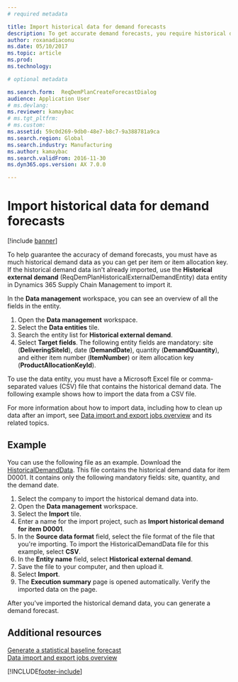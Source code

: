```yaml
---
# required metadata

title: Import historical data for demand forecasts
description: To get accurate demand forecasts, you require historical demand data per item or item allocation key. This topic explains how to use data entities to import historical demand data from any system, so that you have a longer history of demand forecast data.
author: roxanadiaconu
ms.date: 05/10/2017
ms.topic: article
ms.prod: 
ms.technology: 

# optional metadata

ms.search.form:  ReqDemPlanCreateForecastDialog
audience: Application User
# ms.devlang: 
ms.reviewer: kamaybac
# ms.tgt_pltfrm: 
# ms.custom: 
ms.assetid: 59c0d269-9db0-48e7-b8c7-9a388781a9ca
ms.search.region: Global
ms.search.industry: Manufacturing
ms.author: kamaybac
ms.search.validFrom: 2016-11-30
ms.dyn365.ops.version: AX 7.0.0

---
```


# Import historical data for demand forecasts

[!include [banner](../includes/banner.md)]

To help guarantee the accuracy of demand forecasts, you must have as much historical demand data as you can get per item or item allocation key. If the historical demand data isn't already imported, use the **Historical external demand** (ReqDemPlanHistoricalExternalDemandEntity) data entity in Dynamics 365 Supply Chain Management to import it.

In the **Data management** workspace, you can see an overview of all the fields in the entity.

1. Open the **Data management** workspace.
2. Select the **Data entities** tile.
3. Search the entity list for **Historical external demand**.
4. Select **Target fields**. The following entity fields are mandatory: site (**DeliveringSiteId**), date (**DemandDate**), quantity (**DemandQuantity**), and either item number (**ItemNumber**) or item allocation key (**ProductAllocationKeyId**).

To use the data entity, you must have a Microsoft Excel file or comma-separated values (CSV) file that contains the historical demand data. The following example shows how to import the data from a CSV file.

For more information about how to import data, including how to clean up data after an import, see [Data import and export jobs overview](../../fin-ops-core/dev-itpro/data-entities/data-import-export-job.md) and its related topics.

## Example

You can use the following file as an example. Download the [HistoricalDemandData](https://docs.microsoft.com/dynamics/s-e/). This file contains the historical demand data for item D0001. It contains only the following mandatory fields: site, quantity, and the demand date.

1. Select the company to import the historical demand data into.
2. Open the **Data management** workspace.
3. Select the **Import** tile.
4. Enter a name for the import project, such as **Import historical demand for item D0001**.
5. In the **Source data format** field, select the file format of the file that you're importing. To import the HistoricalDemandData file for this example, select **CSV**.
6. In the **Entity name** field, select **Historical external demand**.
7. Save the file to your computer, and then upload it.
8. Select **Import**.
9. The **Execution summary** page is opened automatically. Verify the imported data on the page.

After you've imported the historical demand data, you can generate a demand forecast.

## Additional resources

[Generate a statistical baseline forecast](generate-statistical-baseline-forecast.md)  
[Data import and export jobs overview](../../fin-ops-core/dev-itpro/data-entities/data-import-export-job.md)


[!INCLUDE[footer-include](../../includes/footer-banner.md)]